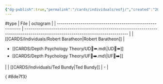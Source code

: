 ```yaml
---
{"dg-publish":true,"permalink":"/cards/individuals/esfj/","created":"2023-04-29T12:09:05.637+02:00","updated":"2023-05-02T11:08:48.135+02:00"}
---
```


#type
| File                                                        | octogram                                                                                                                            |
| ----------------------------------------------------------- | ----------------------------------------------------------------------------------------------------------------------------------- |
| [[CARDS/Individuals/Robert Baratheon\|Robert Baratheon]] | <ul><li>[[CARDS/Depth Psychology Theory/UD👤⬅️.md\\|UD👤⬅️]]</li><li>[[CARDS/Depth Psychology Theory/UF👤➡️.md\\|UF👤➡️]]</li></ul> |
| [[CARDS/Individuals/Ted Bundy\|Ted Bundy]]               | \-                                                                                                                                  |

{ #8de7f3}



